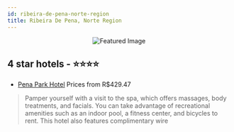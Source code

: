 ```yaml
---
id: ribeira-de-pena-norte-region
title: Ribeira De Pena, Norte Region
---
```


<center><img src="https://i.travelapi.com/hotels/16000000/15940000/15935400/15935366/527d6cb8_z.jpg" alt="Featured Image" /></center>


##  4 star hotels - ⭐️⭐️⭐️⭐️

-    [Pena Park Hotel](https://us.hurb.com/hotels/ribeira-de-pena/pena-park-hotel-JNP-JP00388B?cmp=18055) Prices from R$429.47
   > Pamper yourself with a visit to the spa, which offers massages, body treatments, and facials. You can take advantage of recreational amenities such as an indoor pool, a fitness center, and bicycles to rent. This hotel also features complimentary wire
